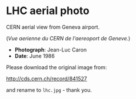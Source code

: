 # LHC aerial photo

CERN aerial view from Geneva airport.

(_Vue aerienne du CERN de l'aereoport de Geneve._)

* **Photograph**: Jean-Luc Caron
* **Date**: June 1986

Please download the original image from:

http://cds.cern.ch/record/841527

and rename to `lhc.jpg` - thank you.
